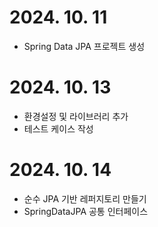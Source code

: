 # 2024. 10. 11
- Spring Data JPA 프로젝트 생성

# 2024. 10. 13
- 환경설정 및 라이브러리 추가
- 테스트 케이스 작성

# 2024. 10. 14
- 순수 JPA 기반 레퍼지토리 만들기
- SpringDataJPA 공통 인터페이스
